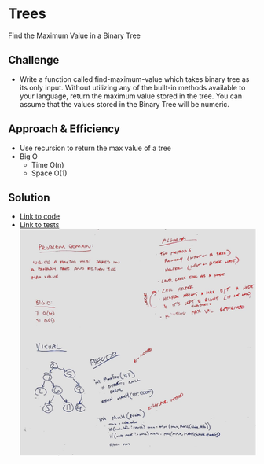 # Trees
Find the Maximum Value in a Binary Tree

## Challenge
- Write a function called find-maximum-value which takes binary tree as its only input. Without utilizing any of the built-in methods available to your language, return the maximum value stored in the tree. You can assume that the values stored in the Binary Tree will be numeric.

## Approach & Efficiency
- Use recursion to return the max value of a tree
- Big O
  - Time O(n)
  - Space O(1)

## Solution
- [Link to code](../challenges/src/main/java/challenges/Tree/BinaryTree.java)
- [Link to tests](../challenges/src/test/java/challenges/Tree/BinaryTreeTest.java)
![whiteboard image](./assets/findMaxBinaryTree.jpg)